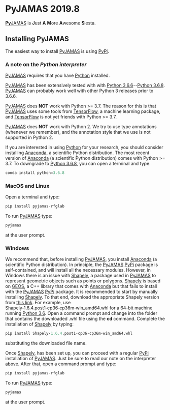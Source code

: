 # PyJAMAS 2019.8

[**Py**JAMAS](https://bitbucket.org/rfg_lab/pyjamas/src/master/) is **J**ust **A** **M**ore **A**wesome **S**iesta.

## Installing PyJAMAS
The easiest way to install [PyJAMAS](https://bitbucket.org/rfg_lab/pyjamas/src/master/) is using [PyPi](https://pypi.org/project/pyjamas-rfglab/). 

### A note on the *Python interpreter*
[PyJAMAS](https://bitbucket.org/rfg_lab/pyjamas/src/master/) requires that you have [Python](https://www.python.org/downloads/) installed.  

[PyJAMAS](https://bitbucket.org/rfg_lab/pyjamas/src/master/) has been extensively tested with with [Python 3.6.6](https://www.python.org/downloads/release/python-366/)--[Python 3.6.8](https://www.python.org/downloads/release/python-368/). [PyJAMAS](https://bitbucket.org/rfg_lab/pyjamas/src/master/) can probably work well with other Python 3 releases prior to 3.6.6.  

[PyJAMAS](https://bitbucket.org/rfg_lab/pyjamas/src/master/) does **NOT** work with Python >= 3.7. The reason for this is that [PyJAMAS](https://bitbucket.org/rfg_lab/pyjamas/src/master/) uses some tools from [TensorFlow](https://www.tensorflow.org/), a machine learning package, and [TensorFlow](https://www.tensorflow.org/) is not yet friends with Python >= 3.7.  

[PyJAMAS](https://bitbucket.org/rfg_lab/pyjamas/src/master/) does **NOT** work with Python 2. We try to use type annotations (whenever we remember), and the annotation style that we use is not supported in Python 2.


If you are interested in using [Python](https://www.python.org/downloads/) for your research, you should consider installing [Anaconda](https://www.anaconda.com/distribution/#download-section), a scientific Python distribution. The most recent version of [Anaconda](https://www.anaconda.com/distribution/#download-section) (a scientific Python distribution) comes with Python >= 3.7. To downgrade to [Python 3.6.8](https://www.python.org/downloads/release/python-368/), you can open a terminal and type:  

```python
conda install python=3.6.8
```

### MacOS and Linux
Open a terminal and type:  

```python
pip install pyjamas-rfglab
```

To run [PyJAMAS](https://bitbucket.org/rfg_lab/pyjamas/src/master/) type:  

```python
pyjamas
```

at the user prompt.  

### Windows
We recommend that, before installing [PyJAMAS](https://bitbucket.org/rfg_lab/pyjamas/src/master/), you install [Anaconda](https://www.anaconda.com/distribution/#download-section) (a scientific Python distribution). In principle, the [PyJAMAS](https://bitbucket.org/rfg_lab/pyjamas/src/master/) [PyPi](https://pypi.org/project/pyjamas-rfglab/) package is self-contained, and will install all the necessary modules. However, in Windows there is an issue with [Shapely](https://pypi.org/project/Shapely/), a package used in [PyJAMAS](https://bitbucket.org/rfg_lab/pyjamas/src/master/) to represent geometric objects such as points or polygons. [Shapely](https://pypi.org/project/Shapely/) is based on [GEOS](https://trac.osgeo.org/geos/), a C++ library that comes with [Anaconda](https://www.anaconda.com/distribution/#download-section) but that fails to install with the [PyJAMAS](https://bitbucket.org/rfg_lab/pyjamas/src/master/) [PyPi](https://pypi.org/project/pyjamas-rfglab/) package. It is recommended to start by manually installing [Shapely](https://pypi.org/project/Shapely/). To that end, download the appropriate Shapely version from [this link](https://www.lfd.uci.edu/~gohlke/pythonlibs/#shapely). For example, use  Shapely‑1.6.4.post1‑cp36‑cp36m‑win_amd64.whl for a 64-bit machine running [Python 3.6]((https://www.python.org/downloads/release/python-368/)). Open a command prompt and change into the folder that contains the downloaded .whl file using the **cd** command. Complete the installation of [Shapely](https://pypi.org/project/Shapely/) by typing:

```python
pip install Shapely‑1.6.4.post1‑cp36‑cp36m‑win_amd64.whl
```
substituting the downloaded file name.


Once [Shapely](https://pypi.org/project/Shapely/), has been set up, you can proceed with a regular [PyPi](https://pypi.org/project/pyjamas-rfglab/) installation of [PyJAMAS](https://bitbucket.org/rfg_lab/pyjamas/src/master/). Just be sure to read our note on the interpreter [above](#a-note-on-the-interpreter). After that, open a command prompt and type:  

```python
pip install pyjamas-rfglab
```

To run [PyJAMAS](https://bitbucket.org/rfg_lab/pyjamas/src/master/) type:  

```python
pyjamas
```

at the user prompt.  
